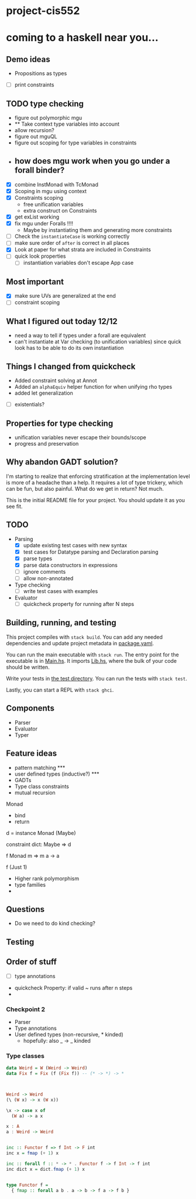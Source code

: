 # project-cis552
# coming to a haskell near you...

## Demo ideas
- Propositions as types
- [ ] print constraints


## TODO type checking
- figure out polymorphic mgu
- ** Take context type variables into account
- allow recursion?
- figure out mguQL
- figure out scoping for type variables in constraints
- how does mgu work when you go under a forall binder?
  -  
- [x] combine InstMonad with TcMonad
- [x] Scoping in mgu using context
- [x] Constraints scoping
  - free unification variables
  - extra construct on Constraints
- [x] get exList working
- [x] fix mgu under Foralls !!!!
  - Maybe by instantiating them and generating more constraints
- [ ] Check the `instantiateCase` is working correctly
- [ ] make sure order of `after` is correct in all places
- [x] Look at paper for what strata are included in Constraints
- [ ] quick look properties
  - [ ] instantiation variables don't escape App case
## Most important
- [x] make sure UVs are generalized at the end
- [ ] constraint scoping

## What I figured out today 12/12
- need a way to tell if types under a forall are equivalent
- can't instantiate at Var checking (to unification variables) since quick look has to be
  able to do its own instantiation

## Things I changed from quickcheck
- Added constraint solving at Annot
- Added an `alphaEquiv` helper function for when unifying rho types
- added let generalization


- [ ] existentials?

## Properties for type checking
- unification variables never escape their bounds/scope
- progress and preservation

## Why abandon GADT solution?
I'm starting to realize that enforcing stratification at the implementation level is more of a headache
than a help. It requires a lot of type trickery, which can be fun, but also painful. What do we get
in return? Not much.

This is the initial README file for your project. You should update it as you
see fit.

## TODO

- Parsing
  - [x] update existing test cases with new syntax
  - [x] test cases for Datatype parsing and Declaration parsing
  - [x] parse types
  - [x] parse data constructors in expressions
  - [ ] ignore comments
  - [ ] allow non-annotated
- Type checking
  - [ ] write test cases with examples
- Evaluator
  - [ ] quickcheck property for running after N steps

## Building, running, and testing

This project compiles with `stack build`. You can add any needed dependencies
and update project metadata in [package.yaml](package.yaml).

You can run the main executable with `stack run`. The entry point for the
executable is in [Main.hs](app/Main.hs). It imports [Lib.hs](src/Lib.hs),
where the bulk of your code should be written.

Write your tests in [the test directory](test/Spec.hs). You can run the tests
with `stack test`.

Lastly, you can start a REPL with `stack ghci`.

## Components

- Parser
- Evaluator
- Typer

## Feature ideas

- pattern matching \*\*\*
- user defined types (inductive?) \*\*\*
- GADTs
- Type class constraints
- mutual recursion

Monad

- bind
- return

d = instance Monad (Maybe)

constraint dict:
Maybe => d

f Monad m => m a -> a

f (Just 1)

- Higher rank polymorphism
- type families
-

## Questions

- Do we need to do kind checking?

## Testing

## Order of stuff

- [ ] type annotations
- quickcheck Property: if valid ~ runs after n steps
-

### Checkpoint 2

- Parser
- Type annotations
- User defined types (non-recursive, \* kinded)
  - hopefully: also _ -> _ kinded

### Type classes

```haskell
data Weird = W (Weird -> Weird)
data Fix f = Fix (f (Fix f)) -- (* -> *) -> *



Weird -> Weird
(\ (W x) -> x (W x))

\x -> case x of
  (W a) -> a x

x : A
a : Weird -> Weird


inc :: Functor f => f Int -> F int
inc x = fmap (+ 1) x

inc :: forall f :: * -> * . Functor f -> f Int -> f int
inc dict x = dict.fmap (+ 1) x


type Functor f =
  { fmap :: forall a b . a -> b -> f a -> f b }

```
